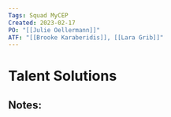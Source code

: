 ```yaml
---
Tags: Squad MyCEP
Created: 2023-02-17
PO: "[[Julie Oellermann]]"
ATF: "[[Brooke Karaberidis]], [[Lara Grib]]"
---
```

# Talent Solutions
## Notes:

